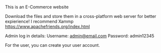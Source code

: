This is an E-Commerce website 

Download the files and store them in a cross-platform web server for better expierience! 
I recommend Xammp https://www.apachefriends.org/index.html



Admin log in details:
Username: admin@email.com
Password: admin12345

For the user, you can create your user account.
